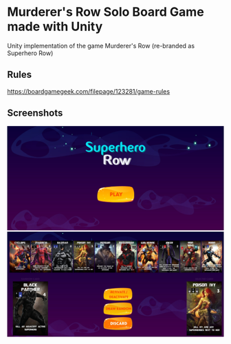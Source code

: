# Murderer's Row Solo Board Game made with Unity

Unity implementation of the game Murderer's Row (re-branded as Superhero Row)

## Rules
https://boardgamegeek.com/filepage/123281/game-rules

## Screenshots
![Screenshot](Screenshots/screenshot1.jpg)
![Screenshot](Screenshots/screenshot2.jpg)